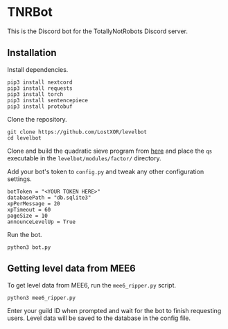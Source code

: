 
# TNRBot
This is the Discord bot for the TotallyNotRobots Discord server.
## Installation
Install dependencies.
```
pip3 install nextcord
pip3 install requests
pip3 install torch
pip3 install sentencepiece
pip3 install protobuf
```
Clone the repository.
```
git clone https://github.com/LostXOR/levelbot
cd levelbot
```
Clone and build the quadratic sieve program from [here](https://github.com/michel-leonard/C-Quadratic-Sieve) and place the `qs` executable in the `levelbot/modules/factor/` directory.

Add your bot's token to `config.py` and tweak any other configuration settings.
```
botToken = "<YOUR TOKEN HERE>"
databasePath = "db.sqlite3"
xpPerMessage = 20
xpTimeout = 60
pageSize = 10
announceLevelUp = True
```
Run the bot.
```
python3 bot.py
```
## Getting level data from MEE6
To get level data from MEE6, run the `mee6_ripper.py` script.
```
python3 mee6_ripper.py
```
Enter your guild ID when prompted and wait for the bot to finish requesting users. Level data will be saved to the database in the config file.
